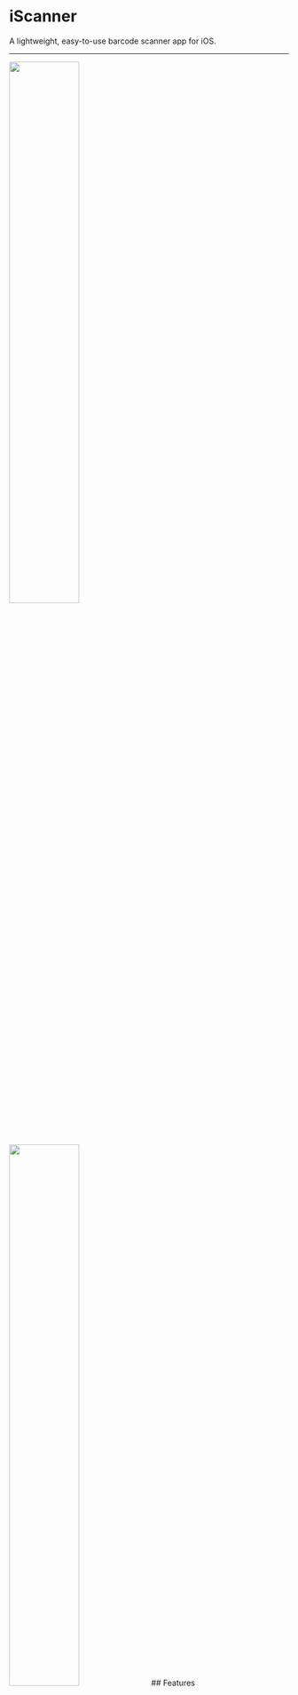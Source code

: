 iScanner
========

A lightweight, easy-to-use barcode scanner app for iOS.

---
<img src="https://raw.githubusercontent.com/iscanner/iscanner_ios/master/screenshot/about.png" width="50%"/>
<img src="https://rawgit.com/iscanner/iscanner_ios/master/screenshot/about.png" width="50%"/>
## Features

## License

The MIT License (MIT)

Copyright (c) 2014 xdf